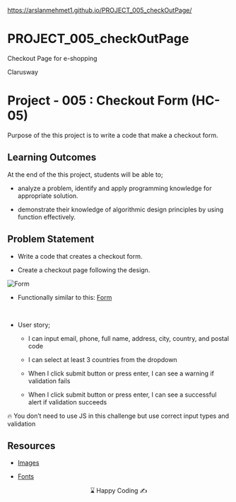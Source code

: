 https://arslanmehmet1.github.io/PROJECT_005_checkOutPage/

# PROJECT_005_checkOutPage

Checkout Page for e-shopping

<p>Clarusway<img align="right"
  src="https://secure.meetupstatic.com/photos/event/3/1/b/9/600_488352729.jpeg"  width="15px"></p>

# Project - 005 : Checkout Form (HC-05)

Purpose of the this project is to write a code that make a checkout form.

## Learning Outcomes

At the end of the this project, students will be able to;

- analyze a problem, identify and apply programming knowledge for appropriate solution.

- demonstrate their knowledge of algorithmic design principles by using function effectively.

## Problem Statement

- Write a code that creates a checkout form.

- Create a checkout page following the design.

![Form](checkout.png)

- Functionally similar to this: [Form](https://aaron-clarusway.github.io/form/)

<br>

- User story;

  - I can input email, phone, full name, address, city, country, and postal code

  - I can select at least 3 countries from the dropdown

  - When I click submit button or press enter, I can see a warning if validation fails

  - When I click submit button or press enter, I can see a successful alert if validation succeeds

🔥 You don’t need to use JS in this challenge but use correct input types and validation

## Resources

- [Images](./IMG/)

- [Fonts](./FONTS/)

<center> ⌛ Happy Coding  ✍ </center>

